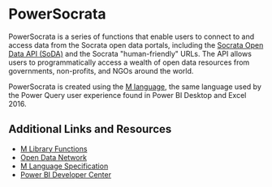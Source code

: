 PowerSocrata
==============
PowerSocrata is a series of functions that enable users to connect to and access data from the Socrata open data portals, including the [Socrata Open Data API (SoDA)](https://dev.socrata.com/) and the Socrata "human-friendly" URLs. The API allows users to programmatically access a wealth of open data resources from governments, non-profits, and NGOs around the world.

PowerSocrata is created using the [M language](https://msdn.microsoft.com/query-bi/m/power-query-m-reference), the same language used by the Power Query user experience found in Power BI Desktop and Excel 2016.

## Additional Links and Resources

+ [M Library Functions](https://msdn.microsoft.com/en-us/query-bi/m/power-query-m-function-reference)
+ [Open Data Network](https://www.opendatanetwork.com/)
+ [M Language Specification](https://msdn.microsoft.com/en-us/query-bi/m/power-query-m-language-specification)
+ [Power BI Developer Center](https://powerbi.microsoft.com/developers/)

